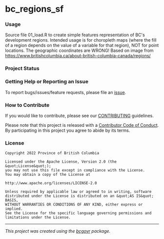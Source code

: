 <!-- 
Add a project state badge

See <https://github.com/BCDevExchange/Our-Project-Docs/blob/master/discussion/projectstates.md> 
If you have bcgovr installed and you use RStudio, click the 'Insert BCDevex Badge' Addin.
-->

bc_regions_sf
============================

### Usage

Source file 01_load.R to create simple features representation of BC's development regions. Intended usage is for choropleth maps (where the fill of a region depends on the value of a variable for that region), NOT for point locations.  The geographic coordinates are WRONG!
Based on image from https://www.britishcolumbia.ca/about-british-columbia-canada/regions/

### Project Status



### Getting Help or Reporting an Issue

To report bugs/issues/feature requests, please file an [issue](https://github.com/bcgov/bc_regions_sf/issues/).

### How to Contribute

If you would like to contribute, please see our [CONTRIBUTING](CONTRIBUTING.md) guidelines.

Please note that this project is released with a [Contributor Code of Conduct](CODE_OF_CONDUCT.md). By participating in this project you agree to abide by its terms.

### License

```
Copyright 2022 Province of British Columbia

Licensed under the Apache License, Version 2.0 (the &quot;License&quot;);
you may not use this file except in compliance with the License.
You may obtain a copy of the License at

http://www.apache.org/licenses/LICENSE-2.0

Unless required by applicable law or agreed to in writing, software distributed under the License is distributed on an &quot;AS IS&quot; BASIS,
WITHOUT WARRANTIES OR CONDITIONS OF ANY KIND, either express or implied.
See the License for the specific language governing permissions and limitations under the License.
```
---
*This project was created using the [bcgovr](https://github.com/bcgov/bcgovr) package.* 
